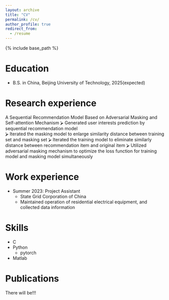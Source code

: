 ```yaml
---
layout: archive
title: "CV"
permalink: /cv/
author_profile: true
redirect_from:
  - /resume
---
```


{% include base_path %}

Education
======
* B.S. in China, Beijing University of Technology, 2025(expected)

Research experience
======
A Sequential Recommendation Model Based on Adversarial Masking and Self-attention Mechanism
⮚	Generated user interests prediction by sequential recommendation model  
⮚	Iterated the masking model to enlarge similarity distance between training set and masking set
⮚	Iterated the training model to eliminate similarly distance between recommendation item and original item
⮚	Utilized adversarial masking mechanism to optimize the loss function for training model and masking model simultaneously


Work experience
======
* Summer 2023: Project Assistant
  * State Grid Corporation of China
  * Maintained operation of residential electrical equipment, and collected data information 

Skills
======
* C
* Python
  * pytorch
* Matlab

Publications
======
  There will be!!!
  
